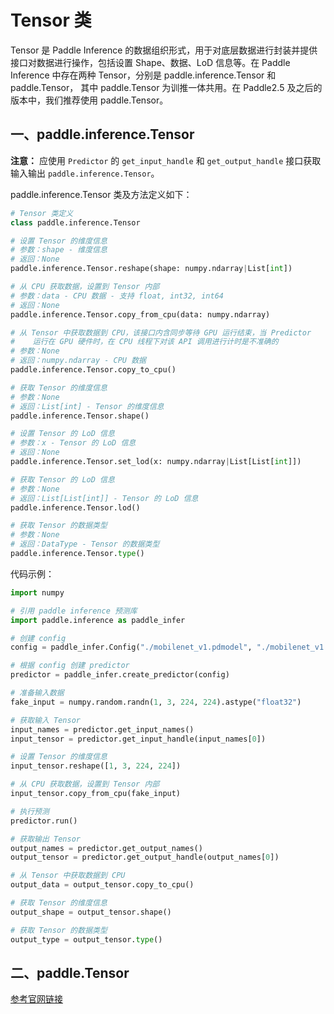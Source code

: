 #  Tensor 类

Tensor 是 Paddle Inference 的数据组织形式，用于对底层数据进行封装并提供接口对数据进行操作，包括设置 Shape、数据、LoD 信息等。在 Paddle Inference 中存在两种 Tensor，分别是 paddle.inference.Tensor 和 paddle.Tensor， 其中 paddle.Tensor 为训推一体共用。在 Paddle2.5 及之后的版本中，我们推荐使用 paddle.Tensor。

## 一、paddle.inference.Tensor

**注意：** 应使用 `Predictor` 的 `get_input_handle` 和 `get_output_handle` 接口获取输入输出 `paddle.inference.Tensor`。

paddle.inference.Tensor 类及方法定义如下：

```python
# Tensor 类定义
class paddle.inference.Tensor

# 设置 Tensor 的维度信息
# 参数：shape - 维度信息
# 返回：None
paddle.inference.Tensor.reshape(shape: numpy.ndarray|List[int])

# 从 CPU 获取数据，设置到 Tensor 内部
# 参数：data - CPU 数据 - 支持 float, int32, int64
# 返回：None
paddle.inference.Tensor.copy_from_cpu(data: numpy.ndarray)

# 从 Tensor 中获取数据到 CPU，该接口内含同步等待 GPU 运行结束，当 Predictor 
#    运行在 GPU 硬件时，在 CPU 线程下对该 API 调用进行计时是不准确的
# 参数：None
# 返回：numpy.ndarray - CPU 数据
paddle.inference.Tensor.copy_to_cpu()

# 获取 Tensor 的维度信息
# 参数：None
# 返回：List[int] - Tensor 的维度信息
paddle.inference.Tensor.shape()

# 设置 Tensor 的 LoD 信息
# 参数：x - Tensor 的 LoD 信息
# 返回：None
paddle.inference.Tensor.set_lod(x: numpy.ndarray|List[List[int]])

# 获取 Tensor 的 LoD 信息
# 参数：None
# 返回：List[List[int]] - Tensor 的 LoD 信息
paddle.inference.Tensor.lod()

# 获取 Tensor 的数据类型
# 参数：None
# 返回：DataType - Tensor 的数据类型
paddle.inference.Tensor.type()
```

代码示例：

```python
import numpy

# 引用 paddle inference 预测库
import paddle.inference as paddle_infer

# 创建 config
config = paddle_infer.Config("./mobilenet_v1.pdmodel", "./mobilenet_v1.pdiparams")

# 根据 config 创建 predictor
predictor = paddle_infer.create_predictor(config)

# 准备输入数据
fake_input = numpy.random.randn(1, 3, 224, 224).astype("float32")

# 获取输入 Tensor
input_names = predictor.get_input_names()
input_tensor = predictor.get_input_handle(input_names[0])

# 设置 Tensor 的维度信息
input_tensor.reshape([1, 3, 224, 224])

# 从 CPU 获取数据，设置到 Tensor 内部
input_tensor.copy_from_cpu(fake_input)

# 执行预测
predictor.run()

# 获取输出 Tensor
output_names = predictor.get_output_names()
output_tensor = predictor.get_output_handle(output_names[0])

# 从 Tensor 中获取数据到 CPU
output_data = output_tensor.copy_to_cpu()

# 获取 Tensor 的维度信息
output_shape = output_tensor.shape()

# 获取 Tensor 的数据类型
output_type = output_tensor.type()
```

## 二、paddle.Tensor

[参考官网链接](https://www.paddlepaddle.org.cn/documentation/docs/zh/api/paddle/Tensor_cn.html)